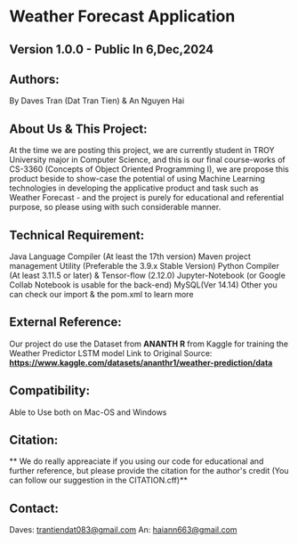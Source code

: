 # Weather Forecast Application
## Version 1.0.0 - Public In 6,Dec,2024
## Authors: 
  By Daves Tran (Dat Tran Tien) & An Nguyen Hai
## About Us & This Project:
  At the time we are posting this project, we are currently student in TROY University major in Computer Science, and this is our final course-works of CS-3360 (Concepts of Object Oriented Programming I), we are propose this product beside to show-case the potential of using Machine Learning technologies in developing the applicative product and task such as Weather Forecast - and the project is purely for educational and referential purpose, so please using with such considerable manner.
## Technical Requirement:
  Java Language Compiler (At least the 17th version)
  Maven project management Utility (Preferable the 3.9.x Stable Version)
  Python Compiler (At least 3.11.5 or later) & Tensor-flow (2.12.0)
  Jupyter-Notebook (or Google Collab Notebook is usable for the back-end)
  MySQL(Ver 14.14)
  Other you can check our import & the pom.xml to learn more
## External Reference:
  Our project do use the Dataset from **ANANTH R** from Kaggle for training the Weather Predictor LSTM model 
  Link to Original Source: **https://www.kaggle.com/datasets/ananthr1/weather-prediction/data**
## Compatibility:
  Able to Use both on Mac-OS and Windows
## Citation:
**  We do really appreaciate if you using our code for educational and further reference, but please provide the citation for the author's credit (You can follow our suggestion in the CITATION.cff)**
## Contact:
  Daves: trantiendat083@gmail.com
  An: haiann663@gmail.com
